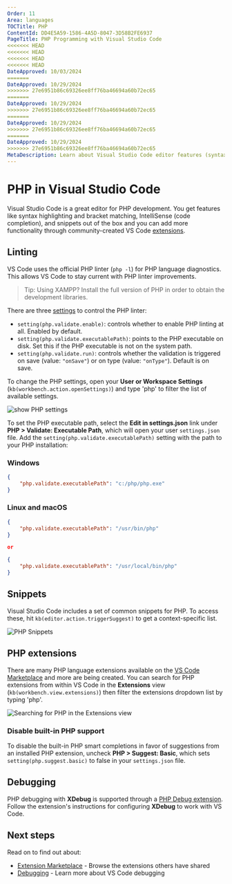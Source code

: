 ```yaml
---
Order: 11
Area: languages
TOCTitle: PHP
ContentId: DD4E5A59-1586-4A5D-8047-3D58B2FE6937
PageTitle: PHP Programming with Visual Studio Code
<<<<<<< HEAD
<<<<<<< HEAD
<<<<<<< HEAD
<<<<<<< HEAD
DateApproved: 10/03/2024
=======
DateApproved: 10/29/2024
>>>>>>> 27e6951b86c69326ee8ff76ba46694a60b72ec65
=======
DateApproved: 10/29/2024
>>>>>>> 27e6951b86c69326ee8ff76ba46694a60b72ec65
=======
DateApproved: 10/29/2024
>>>>>>> 27e6951b86c69326ee8ff76ba46694a60b72ec65
=======
DateApproved: 10/29/2024
>>>>>>> 27e6951b86c69326ee8ff76ba46694a60b72ec65
MetaDescription: Learn about Visual Studio Code editor features (syntax highlighting, snippets, linting) and extensions for PHP.
---
```

# PHP in Visual Studio Code

Visual Studio Code is a great editor for PHP development. You get features like syntax highlighting and bracket matching, IntelliSense (code completion), and snippets out of the box and you can add more functionality through community-created VS Code [extensions](/docs/editor/extension-marketplace.md).

## Linting

VS Code uses the official PHP linter (`php -l`) for PHP language diagnostics. This allows VS Code to stay current with PHP linter improvements.

> Tip: Using XAMPP? Install the full version of PHP in order to obtain the development libraries.

There are three [settings](/docs/getstarted/settings.md) to control the PHP linter:

* `setting(php.validate.enable)`: controls whether to enable PHP linting at all. Enabled by default.
* `setting(php.validate.executablePath)`: points to the PHP executable on disk. Set this if the PHP executable is not on the system path.
* `setting(php.validate.run)`: controls whether the validation is triggered on save (value: `"onSave"`) or on type (value: `"onType"`). Default is on save.

To change the PHP settings, open your **User or Workspace Settings** (`kb(workbench.action.openSettings)`) and type 'php' to filter the list of available settings.

![show PHP settings](images/php/php-settings.png)

To set the PHP executable path, select the **Edit in settings.json** link under **PHP > Validate: Executable Path**, which will open your user `settings.json` file. Add the `setting(php.validate.executablePath)` setting with the path to your PHP installation:

### Windows

```json
{
    "php.validate.executablePath": "c:/php/php.exe"
}
```

### Linux and macOS

```json
{
    "php.validate.executablePath": "/usr/bin/php"
}

or

{
    "php.validate.executablePath": "/usr/local/bin/php"
}
```

## Snippets

Visual Studio Code includes a set of common snippets for PHP. To access these, hit `kb(editor.action.triggerSuggest)` to get a context-specific list.

![PHP Snippets](images/php/php-snippets.png)

## PHP extensions

There are many PHP language extensions available on the [VS Code Marketplace](https://marketplace.visualstudio.com/VSCode) and more are being created. You can search for PHP extensions from within VS Code in the **Extensions** view (`kb(workbench.view.extensions)`) then filter the extensions dropdown list by typing 'php'.

![Searching for PHP in the Extensions view](images/php/category-php.png)

### Disable built-in PHP support

To disable the built-in PHP smart completions in favor of suggestions from an installed PHP extension, uncheck **PHP > Suggest: Basic**, which sets `setting(php.suggest.basic)` to false in your `settings.json` file.

## Debugging

PHP debugging with **XDebug** is supported through a [PHP Debug extension](https://marketplace.visualstudio.com/items?itemName=xdebug.php-debug). Follow the extension's instructions for configuring **XDebug** to work with VS Code.

## Next steps

Read on to find out about:

* [Extension Marketplace](/docs/editor/extension-marketplace.md) - Browse the extensions others have shared
* [Debugging](/docs/editor/debugging.md) - Learn more about VS Code debugging
